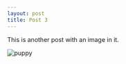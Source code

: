 ```yaml
---
layout: post
title: Post 3
---
```


This is another post with an image in it. 

![puppy](http://cdn1-www.dogtime.com/assets/uploads/gallery/30-impossibly-cute-puppies/impossibly-cute-puppy-2.jpg)